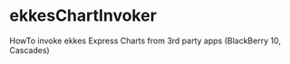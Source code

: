 ekkesChartInvoker
=================

HowTo invoke ekkes Express Charts from 3rd party apps (BlackBerry 10, Cascades)
